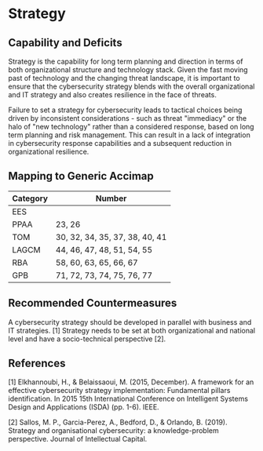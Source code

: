 # Strategy

## Capability and Deficits

Strategy is the capability for long term planning and direction in terms of both organizational structure and technology stack.  Given the fast moving past of technology 
and the changing threat landscape, it is important to ensure that the cybersecurity strategy blends with the overall organizational and IT strategy and also
creates resilience in the face of threats.

Failure to set a strategy for cybersecurity leads to tactical choices being driven by inconsistent considerations - such as threat "immediacy" or the halo of "new technology" 
rather than a considered response, based on long term planning and risk management.  This can result in a lack of integration in cybersecurity response capabilities and
a subsequent reduction in organizational resilience.


## Mapping to Generic Accimap

|Category | Number |
| --- | --- |
|EES     |   |
|PPAA  | 23, 26|
|TOM   | 30, 32, 34, 35, 37, 38, 40, 41|
|LAGCM |44, 46, 47, 48, 51, 54, 55|
|RBA   |58, 60, 63, 65, 66, 67|
|GPB   |71, 72, 73, 74, 75, 76, 77|

## Recommended Countermeasures

A cybersecurity strategy should be developed in parallel with business and IT strategies. [1]
Strategy needs to be set at both organizational and national level and have a socio-technical perspective [2].

## References
[1] Elkhannoubi, H., & Belaissaoui, M. (2015, December). A framework for an effective cybersecurity strategy implementation: Fundamental pillars identification. In 2015 15th International Conference on Intelligent Systems Design and Applications (ISDA) (pp. 1-6). IEEE.

[2] Sallos, M. P., Garcia-Perez, A., Bedford, D., & Orlando, B. (2019). Strategy and organisational cybersecurity: a knowledge-problem perspective. Journal of Intellectual Capital.
